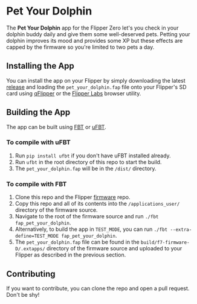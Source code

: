 # Pet Your Dolphin
The **Pet Your Dolphin** app for the Flipper Zero let's you check in your dolphin buddy daily and give them some well-deserved pets. Petting your dolphin improves its mood and provides some XP but these effects are capped by the firmware so you're limited to two pets a day.

## Installing the App
You can install the app on your Flipper by simply downloading the latest [release](https://github.com/dwight9339/pet_your_dolphin/releases) and loading the `pet_your_dolphin.fap` file onto your Flipper's SD card using [qFlipper](https://flipperzero.one/update) or the [Flipper Labs](https://lab.flipper.net/) browser utility.

## Building the App
The app can be built using [FBT](https://github.com/flipperdevices/flipperzero-firmware/blob/dev/documentation/fbt.md) or [uFBT](https://github.com/flipperdevices/flipperzero-ufbt). 

### To compile with uFBT
1. Run `pip install ufbt` if you don't have uFBT installed already.
2. Run `ufbt` in the root directory of this repo to start the build.
4. The `pet_your_dolphin.fap` will be in the `/dist/` directory.

### To compile with FBT
1. Clone this repo and the Flipper [firmware](https://github.com/flipperdevices/flipperzero-firmware/) repo.
2. Copy this repo and all of its contents into the `/applications_user/` directory of the firmware source.
3. Navigate to the root of the firmware source and run `./fbt fap_pet_your_dolphin`.
4. Alternatively, to build the app in `TEST_MODE`, you can run `./fbt --extra-define=TEST_MODE fap_pet_your_dolphin`.
5. The `pet_your_dolphin.fap` file can be found in the `build/f7-firmware-D/.extapps/` directory of the firmware source and uploaded to your Flipper as described in the previous section.

## Contributing
If you want to contribute, you can clone the repo and open a pull request. Don't be shy!
